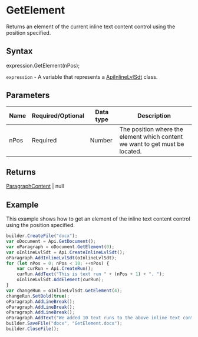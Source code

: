 # GetElement

Returns an element of the current inline text content control using the position specified.

## Syntax

expression.GetElement(nPos);

`expression` - A variable that represents a [ApiInlineLvlSdt](../ApiInlineLvlSdt.md) class.

## Parameters

| **Name** | **Required/Optional** | **Data type** | **Description** |
| ------------- | ------------- | ------------- | ------------- |
| nPos | Required | Number | The position where the element which content we want to get must be located. |

## Returns

[ParagraphContent](../../../Enumerations/ParagraphContent.md) &#124; null

## Example

This example shows how to get an element of the inline text content control using the position specified.

```javascript
builder.CreateFile("docx");
var oDocument = Api.GetDocument();
var oParagraph = oDocument.GetElement(0);
var oInlineLvlSdt = Api.CreateInlineLvlSdt();
oParagraph.AddInlineLvlSdt(oInlineLvlSdt);
for (let nPos = 0; nPos < 10; ++nPos) {
	var curRun = Api.CreateRun();
	curRun.AddText("This is text run " + (nPos + 1) + ". ");
	oInlineLvlSdt.AddElement(curRun);
}
var changeRun = oInlineLvlSdt.GetElement(4);
changeRun.SetBold(true);
oParagraph.AddLineBreak();
oParagraph.AddLineBreak();
oParagraph.AddLineBreak();
oParagraph.AddText("We added 10 text runs to the above inline text content control. Then we changed the fifth run, so it is different from the others.");
builder.SaveFile("docx", "GetElement.docx");
builder.CloseFile();
```